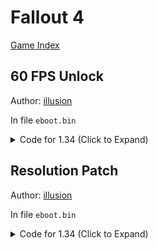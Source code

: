 # Fallout 4

[Game Index](README.md#games)

## 60 FPS Unlock

Author: [illusion](https://twitter.com/illusion0002)

In file `eboot.bin`

<details>
<summary>Code for 1.34 (Click to Expand)</summary>

```
0x10B8FB7 00 00 00 00
```

</details>

## Resolution Patch

Author: [illusion](https://twitter.com/illusion0002)

In file `eboot.bin`

<details>
<summary>Code for 1.34 (Click to Expand)</summary>

```
# Base
# 1920x1080 -> 1280x720
0x10B8A98 00 05 00 00
0x10B8B3C D0 02 00 00

# Neo // untested!
# 2560x1440
0x9A0AFB
0x9A0B21
```

</details>
